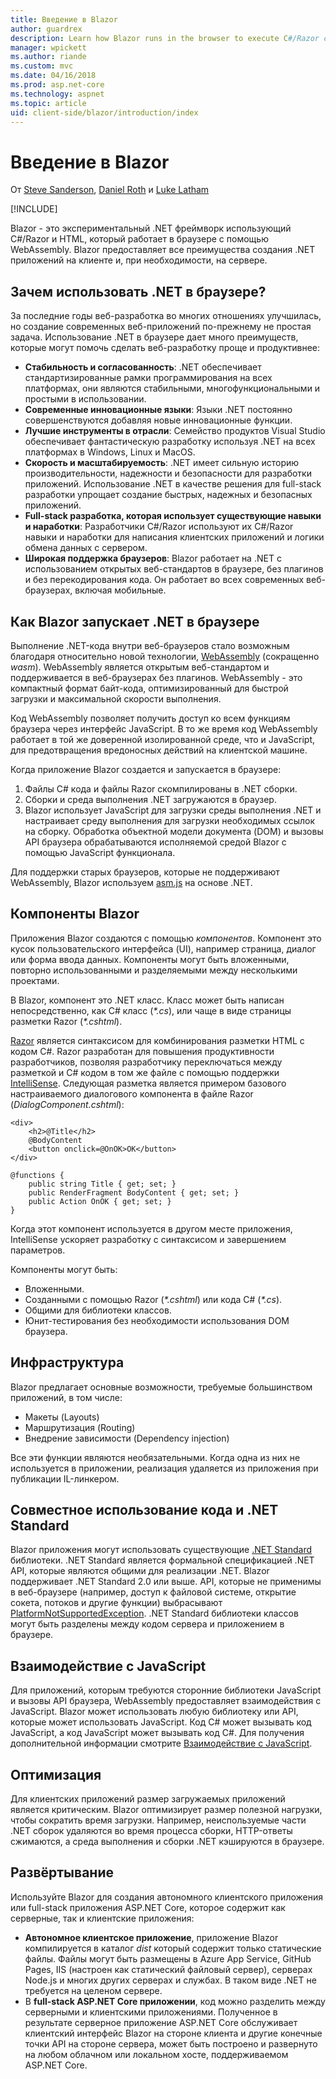 ```yaml
---
title: Введение в Blazor
author: guardrex
description: Learn how Blazor runs in the browser to execute C#/Razor code with WebAssembly and the Mono runtime in this introduction.
manager: wpickett
ms.author: riande
ms.custom: mvc
ms.date: 04/16/2018
ms.prod: asp.net-core
ms.technology: aspnet
ms.topic: article
uid: client-side/blazor/introduction/index
---
```

# Введение в Blazor

От [Steve Sanderson](http://blog.stevensanderson.com), [Daniel Roth](https://github.com/danroth27) и [Luke Latham](https://github.com/guardrex)

[!INCLUDE[](~/includes/blazor-preview-notice.md)]

Blazor - это экспериментальный .NET фреймворк использующий C#/Razor и HTML, который работает в браузере с помощью WebAssembly. Blazor предоставляет все преимущества создания .NET приложений на клиенте и, при необходимости, на сервере.

## Зачем использовать .NET в браузере?

За последние годы веб-разработка во многих отношениях улучшилась, но создание современных веб-приложений по-прежнему не простая задача. Использование .NET в браузере дает много преимуществ, которые могут помочь сделать веб-разработку проще и продуктивнее:

* **Стабильность и согласованность**: .NET обеспечивает стандартизированные рамки программирования на всех платформах, они являются стабильными, многофункциональными и простыми в использовании.
* **Современные инновационные языки**: Языки .NET постоянно совершенствуются добавляя новые инновационные функции.
* **Лучшие инструменты в отрасли**: Семейство продуктов Visual Studio обеспечивает фантастическую разработку используя .NET на всех платформах в Windows, Linux и MacOS.
* **Скорость и масштабируемость**: .NET имеет сильную историю производительности, надежности и безопасности для разработки приложений. Использование .NET в качестве решения для full-stack разработки упрощает создание быстрых, надежных и безопасных приложений.
* **Full-stack разработка, которая использует существующие навыки и наработки**: Разработчики C#/Razor используют их C#/Razor навыки и наработки для написания клиентских приложений и логики обмена данных с сервером.
* **Широкая поддержка браузеров**: Blazor работает на .NET с использованием открытых веб-стандартов в браузере, без плагинов и без перекодирования кода. Он работает во всех современных веб-браузерах, включая мобильные.

## Как Blazor запускает .NET в браузере

Выполнение .NET-кода внутри веб-браузеров стало возможным благодаря относительно новой технологии, [WebAssembly](http://webassembly.org) (сокращенно *wasm*). WebAssembly является открытым веб-стандартом и поддерживается в веб-браузерах без плагинов. WebAssembly - это компактный формат байт-кода, оптимизированный для быстрой загрузки и максимальной скорости выполнения.

Код WebAssembly позволяет получить доступ ко всем функциям браузера через интерфейс JavaScript. В то же время код WebAssembly работает в той же доверенной изолированной среде, что и JavaScript, для предотвращения вредоносных действий на клиентской машине.

Когда приложение Blazor создается и запускается в браузере:

1. Файлы C# кода и файлы Razor скомпилированы в .NET сборки.
1. Сборки и среда выполнения .NET загружаются в браузер.
1. Blazor использует JavaScript для загрузки среды выполнения .NET и настраивает среду выполнения для загрузки необходимых ссылок на сборку. Обработка объектной модели документа (DOM) и вызовы API браузера обрабатываются исполняемой средой Blazor с помощью JavaScript функционала.

Для поддержки старых браузеров, которые не поддерживают WebAssembly, Blazor используем [asm.js](https://wikipedia.org/wiki/Asm.js) на основе .NET.

## Компоненты Blazor

Приложения Blazor создаются с помощью *компонентов*. Компонент это кусок пользовательского интерфейса (UI), например страница, диалог или форма ввода данных. Компоненты могут быть вложенными, повторно использованными и разделяемыми между несколькими проектами.

В Blazor, компонент это .NET класс. Класс может быть написан непосредственно, как C# класс (*\*.cs*), или чаще в виде страницы разметки Razor (*\*.cshtml*).

[Razor](https://docs.microsoft.com/aspnet/core/mvc/views/razor) является синтаксисом для комбинирования разметки HTML с кодом C#. Razor разработан для повышения продуктивности разработчиков, позволяя разработчику переключаться между разметкой и C# кодом в том же файле с помощью поддержки [IntelliSense](https://docs.microsoft.com/visualstudio/ide/using-intellisense). Следующая разметка является примером базового настраиваемого диалогового компонента в файле Razor (*DialogComponent.cshtml*):

```cshtml
<div>
    <h2>@Title</h2>
    @BodyContent
    <button onclick=@OnOK>OK</button>
</div>

@functions {
    public string Title { get; set; }
    public RenderFragment BodyContent { get; set; }
    public Action OnOK { get; set; }
}
```

Когда этот компонент используется в другом месте приложения, IntelliSense ускоряет разработку с синтаксисом и завершением параметров.

Компоненты могут быть:

* Вложенными.
* Созданными с помощью Razor (*\*.cshtml*) или кода C# (*\*.cs*).
* Общими для библиотеки классов.
* Юнит-тестирования без необходимости использования DOM браузера.

## Инфраструктура

Blazor предлагает основные возможности, требуемые большинством приложений, в том числе:

* Макеты (Layouts)
* Маршрутизация (Routing)
* Внедрение зависимости (Dependency injection)

Все эти функции являются необязательными. Когда одна из них не используется в приложении, реализация удаляется из приложения при публикации IL-линкером.

## Совместное использование кода и .NET Standard

Blazor приложения могут использовать существующие [.NET Standard](https://docs.microsoft.com/dotnet/standard/net-standard) библиотеки. .NET Standard является формальной спецификацией .NET API, которые являются общими для реализации .NET. Blazor поддерживает .NET Standard 2.0 или выше. API, которые не применимы в веб-браузере (например, доступ к файловой системе, открытие сокета, потоков и другие функции) выбрасывают [PlatformNotSupportedException](https://docs.microsoft.com/dotnet/api/system.platformnotsupportedexception). .NET Standard библиотеки классов могут быть разделены между кодом сервера и приложением в браузере.

## Взаимодействие с JavaScript

Для приложений, которым требуются сторонние библиотеки JavaScript и вызовы API браузера, WebAssembly предоставляет взаимодействия с JavaScript. Blazor может использовать любую библиотеку или API, которые может использовать JavaScript. Код C# может вызывать код JavaScript, а код JavaScript может вызывать код C#. Для получения дополнительной информации смотрите [Взаимодействие с JavaScript](xref:client-side/blazor/javascript-interop).

## Оптимизация

Для клиентских приложений размер загружаемых приложений является критическим. Blazor оптимизирует размер полезной нагрузки, чтобы сократить время загрузки. Например, неиспользуемые части .NET сборок удаляются во время процесса сборки, HTTP-ответы сжимаются, а среда выполнения и сборки .NET кэшируются в браузере.

## Развёртывание

Используйте Blazor для создания автономного клиентского приложения или full-stack приложения ASP.NET Core, которое содержит как серверные, так и клиентские приложения:

* **Автономное клиентское приложение**, приложение Blazor компилируется в каталог *dist* который содержит только статические файлы. Файлы могут быть размещены в Azure App Service, GitHub Pages, IIS (настроен как статический файловый сервер), серверах Node.js и многих других серверах и службах. В таком виде .NET не требуется на целеном сервере.
* В **full-stack ASP.NET Core приложении**, код можно разделить между серверными и клиентскими приложениями. Полученное в результате серверное приложение ASP.NET Core обслуживает клиентский интерфейс Blazor на стороне клиента и другие конечные точки API на стороне сервера, может быть построено и развернуто на любом облачном или локальном хосте, поддерживаемом ASP.NET Core.

